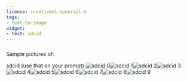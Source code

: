 ```yaml
---
license: creativeml-openrail-m
tags:
- text-to-image
widget:
- text: sdcid
---
```

### 
Sample pictures of:
  
  
  
  
  
  
  
  
  
sdcid (use that on your prompt) 
![sdcid 0](https://huggingface.co/zigg-ai/4d2dccc7-77f5-47ca-bc70-dcf7f86a4fc0/resolve/main/instance_data/sdcid_%286%29.jpg)![sdcid 1](https://huggingface.co/zigg-ai/4d2dccc7-77f5-47ca-bc70-dcf7f86a4fc0/resolve/main/instance_data/sdcid_%289%29.jpg)![sdcid 2](https://huggingface.co/zigg-ai/4d2dccc7-77f5-47ca-bc70-dcf7f86a4fc0/resolve/main/instance_data/sdcid_%287%29.jpg)![sdcid 3](https://huggingface.co/zigg-ai/4d2dccc7-77f5-47ca-bc70-dcf7f86a4fc0/resolve/main/instance_data/sdcid_%288%29.jpg)![sdcid 4](https://huggingface.co/zigg-ai/4d2dccc7-77f5-47ca-bc70-dcf7f86a4fc0/resolve/main/instance_data/sdcid_%281%29.jpg)![sdcid 5](https://huggingface.co/zigg-ai/4d2dccc7-77f5-47ca-bc70-dcf7f86a4fc0/resolve/main/instance_data/sdcid_%283%29.jpg)![sdcid 6](https://huggingface.co/zigg-ai/4d2dccc7-77f5-47ca-bc70-dcf7f86a4fc0/resolve/main/instance_data/sdcid_%284%29.jpg)![sdcid 7](https://huggingface.co/zigg-ai/4d2dccc7-77f5-47ca-bc70-dcf7f86a4fc0/resolve/main/instance_data/sdcid_%2810%29.jpg)![sdcid 8](https://huggingface.co/zigg-ai/4d2dccc7-77f5-47ca-bc70-dcf7f86a4fc0/resolve/main/instance_data/sdcid_%285%29.jpg)![sdcid 9](https://huggingface.co/zigg-ai/4d2dccc7-77f5-47ca-bc70-dcf7f86a4fc0/resolve/main/instance_data/sdcid_%282%29.jpg)
